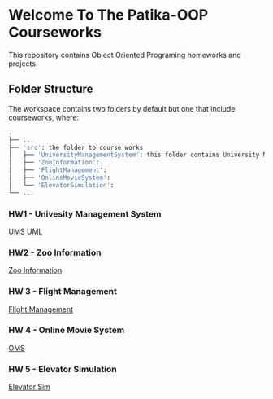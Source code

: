 # Welcome To The Patika-OOP Courseworks

This repository contains Object Oriented Programing homeworks and projects.

## Folder Structure

The workspace contains two folders by default but one that include courseworks, where:
```bash
.
├── ...
├── 'src': the folder to course works
│   ├── 'UniversityManagementSystem': this folder contains University Management Systems basic UML file.
│   ├── 'ZooInformation': 
│   ├── 'FlightManagement':
│   ├── 'OnlineMovieSystem':
│   └── 'ElevatorSimulation':
└── ...
```

### HW1 - Univesity Management System

[UMS UML](https://github.com/ucarmustafaunal/Patika-OOP/tree/main/src/UniversityManagementSystem/UMS_UML.png)

### HW2 - Zoo Information

[Zoo Information](https://github.com/ucarmustafaunal/Patika-OOP/tree/main/src/ZooInformation)

### HW 3 - Flight Management

[Flight Management](https://github.com/ucarmustafaunal/Patika-OOP/tree/main/src/FlightManagement)

### HW 4 - Online Movie System

[OMS](https://github.com/ucarmustafaunal/Patika-OOP/tree/main/src/OnlineMovieSystem)

### HW 5 - Elevator Simulation

[Elevator Sim](https://github.com/ucarmustafaunal/Patika-OOP/tree/main/src/ElevatorSimulation)